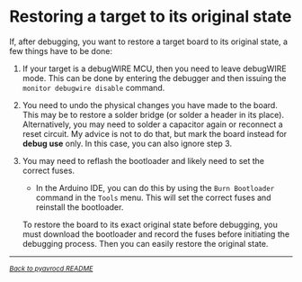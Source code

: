 # Restoring a target to its original state

If, after debugging, you want to restore a target board to its original state, a few things have to be done:

1. If your target is a debugWIRE MCU, then you need to leave debugWIRE mode. This can be done by entering the debugger and then issuing the `monitor debugwire disable` command.

2. You need to undo the physical changes you have made to the board. This may be to restore a solder bridge (or solder a header in its place). Alternatively, you may need to solder a capacitor again or reconnect a reset circuit. My advice is not to do that, but mark the board instead for **debug use** only.  In this case, you can also ignore step 3.

3. You may need to reflash the bootloader and likely need to set the correct fuses.

   - In the Arduino IDE, you can do this by using the `Burn Bootloader` command in the `Tools` menu. This will set the correct fuses and reinstall the bootloader.

   To restore the board to its exact original state before debugging, you must download the bootloader and record the fuses before initiating the debugging process. Then you can easily restore the original state.



------

[<small><i>Back to pyavrocd README</i></small>](https://github.com/felias-fogg/pyavrocd/blob/main/README.md)

